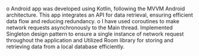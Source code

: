 o	Android app was developed using Kotlin, following the MVVM Android architecture. This app integrates an API for data retrieval, ensuring efficient data flow and reducing redundancy.
o	I have used coroutines to make network requests asynchronously to the Main thread. Implemented Singleton design pattern to ensure a single instance of network request throughout the application and Utilized Room library for storing and retrieving data from a local database efficiently.
